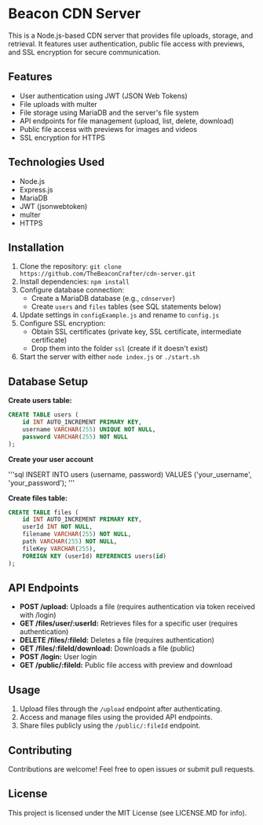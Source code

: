 # Beacon CDN Server

This is a Node.js-based CDN server that provides file uploads, storage, and retrieval. It features user authentication, public file access with previews, and SSL encryption for secure communication.

## Features

* User authentication using JWT (JSON Web Tokens)
* File uploads with multer
* File storage using MariaDB and the server's file system
* API endpoints for file management (upload, list, delete, download)
* Public file access with previews for images and videos
* SSL encryption for HTTPS

## Technologies Used

* Node.js
* Express.js
* MariaDB
* JWT (jsonwebtoken)
* multer
* HTTPS

## Installation

1. Clone the repository: `git clone https://github.com/TheBeaconCrafter/cdn-server.git`
2. Install dependencies: `npm install`
3. Configure database connection:
    * Create a MariaDB database (e.g., `cdnserver`)
    * Create `users` and `files` tables (see SQL statements below)
4. Update settings in `configExample.js` and rename to `config.js`
5. Configure SSL encryption:
    * Obtain SSL certificates (private key, SSL certificate, intermediate certificate)
    * Drop them into the folder `ssl` (create if it doesn't exist)
6. Start the server with either `node index.js` or `./start.sh`

## Database Setup

**Create users table:**

```sql
CREATE TABLE users (
    id INT AUTO_INCREMENT PRIMARY KEY,
    username VARCHAR(255) UNIQUE NOT NULL,
    password VARCHAR(255) NOT NULL
);
```
**Create your user account**

'''sql
INSERT INTO users (username, password) VALUES ('your_username', 'your_password');
'''

**Create files table:**

```sql
CREATE TABLE files (
    id INT AUTO_INCREMENT PRIMARY KEY,
    userId INT NOT NULL,
    filename VARCHAR(255) NOT NULL,
    path VARCHAR(255) NOT NULL,
    fileKey VARCHAR(255),
    FOREIGN KEY (userId) REFERENCES users(id)
);
```

## API Endpoints

* **POST /upload:** Uploads a file (requires authentication via token received with /login)
* **GET /files/user/:userId:** Retrieves files for a specific user (requires authentication)
* **DELETE /files/:fileId:** Deletes a file (requires authentication)
* **GET /files/:fileId/download:** Downloads a file (public)
* **POST /login:** User login
* **GET /public/:fileId:** Public file access with preview and download

## Usage

1.  Upload files through the `/upload` endpoint after authenticating.
2.  Access and manage files using the provided API endpoints.
3.  Share files publicly using the `/public/:fileId` endpoint.

## Contributing

Contributions are welcome! Feel free to open issues or submit pull requests.

## License

This project is licensed under the MIT License (see LICENSE.MD for info).